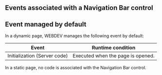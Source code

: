 
## Events associated with a Navigation Bar control
			

<a name="NOTE1"></a>
<a name="NOTE1_1"></a>


## Event managed by default
<a name="event_managed_default_ELTTEXTE000069"></a>
In a dynamic page, WEBDEV manages the following event by default:


| Event | Runtime condition |
| --- | --- |
| Initialization (Server code) | Executed when the page is opened. |


In a static page, no code is associated with the Navigation Bar control. 



